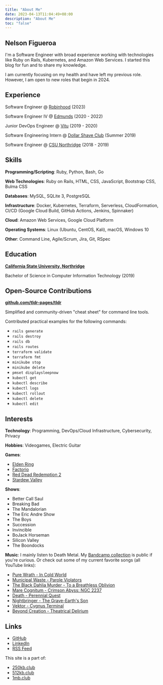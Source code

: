 ```yaml
---
title: "About Me"
date: 2023-04-13T11:04:49+08:00
description: "About Me"
toc: "false"
---
```


## Nelson Figueroa

I'm a Software Engineer with broad experience working with technologies like 
Ruby on Rails, Kubernetes, and Amazon Web Services. 
I started this blog for fun and to share my knowledge. 

I am currently focusing on my health and have left my previous role. However, I am open to new roles that begin in 2024.

## Experience

Software Engineer @ [Robinhood](https://robinhood.com) (2023)

Software Engineer IV @ [Edmunds](https://edmunds.com) (2020 - 2022)

Junior DevOps Engineer @ [Vitu](https://vitu.com/) (2019 - 2020)

Software Engineering Intern @ [Dollar Shave Club](https://dollarshaveclub.com/) (Summer 2019)

Software Engineer @ [CSU Northridge](https://csun.edu/) (2018 - 2019)

## Skills

**Programming/Scripting**: Ruby, Python, Bash, Go

**Web Technologies**: Ruby on Rails, HTML, CSS, JavaScript, Bootstrap CSS, Bulma CSS

**Databases**: MySQL, SQLite 3, PostgreSQL

**Infrastructure**: Docker, Kubernetes, Terraform, Serverless, CloudFormation, CI/CD (Google Cloud Build, GitHub Actions, Jenkins, Spinnaker)

**Cloud**: Amazon Web Services, Google Cloud Platform

**Operating Systems**: Linux (Ubuntu, CentOS, Kali), macOS, Windows 10

**Other**: Command Line, Agile/Scrum, Jira, Git, RSpec

##  Education 

**[California State University, Northridge](https://www.csun.edu/)**

Bachelor of Science in Computer Information Technology (2019)

## Open-Source Contributions

**[github.com/tldr-pages/tldr](https://github.com/tldr-pages/tldr/commits?author=nelsonfigueroa)**

Simplified and community-driven "cheat sheet" for command line tools.

Contributed practical examples for the following commands: 
- `rails generate`
- `rails destroy`
- `rails db`
- `rails routes`
- `terraform validate`
- `terraform fmt`
- `minikube stop`
- `minikube delete`
- `pmset displaysleepnow`
- `kubectl get`
- `kubectl describe`
- `kubectl logs`
- `kubectl rollout`
- `kubectl delete`
- `kubectl edit`

## Interests

**Technology**: Programming, DevOps/Cloud Infrastructure, Cybersecurity, Privacy

**Hobbies**: Videogames, Electric Guitar

**Games**: 
- [Elden Ring](https://en.bandainamcoent.eu/elden-ring/elden-ring)
- [Factorio](https://www.factorio.com/)
- [Red Dead Redemption 2](https://www.rockstargames.com/reddeadredemption2/)
- [Stardew Valley](https://www.stardewvalley.net/)

**Shows**:
- Better Call Saul
- Breaking Bad
- The Mandalorian
- The Eric Andre Show
- The Boys
- Succession
- Invincible
- BoJack Horseman
- Silicon Valley
- The Boondocks

**Music**: I mainly listen to Death Metal. My [Bandcamp collection](https://bandcamp.com/nelsonfigueroa) is public if you're curious. Or check out some of my current favorite songs (all YouTube links):

- [Pure Wrath - In Cold World](https://www.youtube.com/watch?v=8OcqfKqxd8o)
- [Municipal Waste - Parole Violators](https://www.youtube.com/watch?v=2vO_D8XuA_o)
- [The Black Dahlia Murder - To a Breathless Oblivion](https://www.youtube.com/watch?v=K0lhfICzWKI)
- [Mare Cognitum - Crimson Abyss: NGC 2237](https://www.youtube.com/watch?v=0kdx79x90HI)
- [Death - Perennial Quest](https://www.youtube.com/watch?v=qcVp-ggYIEc)
- [Nightbringer - The Grave-Earth's Son](https://www.youtube.com/watch?v=EGA3vcKxYec)
- [Vektor - Cygnus Terminal](https://www.youtube.com/watch?v=BpL3j8sCPAw)
- [Beyond Creation - Theatrical Delirium](https://www.youtube.com/watch?v=aBNb3HR-ihA)

## Links
- [GitHub](https://github.com/nelsonfigueroa)
- [LinkedIn](https://www.linkedin.com/in/nelsonfigueroa1/)
- [RSS Feed](/index.xml)

This site is a part of:
- [250kb.club](https://250kb.club)
- [512kb.club](https://512kb.club)
- [1mb.club](https://1mb.club)
